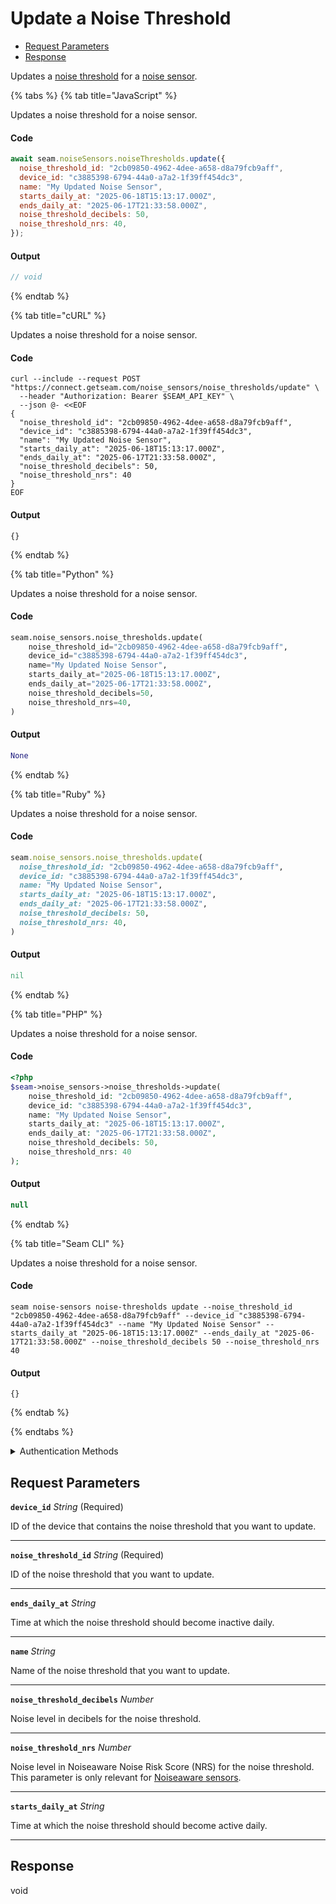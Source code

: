 # Update a Noise Threshold

- [Request Parameters](#request-parameters)
- [Response](#response)

Updates a [noise threshold](https://docs.seam.co/latest/capability-guides/noise-sensors/configure-noise-threshold-settings) for a [noise sensor](https://docs.seam.co/latest/capability-guides/noise-sensors).


{% tabs %}
{% tab title="JavaScript" %}

Updates a noise threshold for a noise sensor.

#### Code

```javascript
await seam.noiseSensors.noiseThresholds.update({
  noise_threshold_id: "2cb09850-4962-4dee-a658-d8a79fcb9aff",
  device_id: "c3885398-6794-44a0-a7a2-1f39ff454dc3",
  name: "My Updated Noise Sensor",
  starts_daily_at: "2025-06-18T15:13:17.000Z",
  ends_daily_at: "2025-06-17T21:33:58.000Z",
  noise_threshold_decibels: 50,
  noise_threshold_nrs: 40,
});
```

#### Output

```javascript
// void
```
{% endtab %}

{% tab title="cURL" %}

Updates a noise threshold for a noise sensor.

#### Code

```curl
curl --include --request POST "https://connect.getseam.com/noise_sensors/noise_thresholds/update" \
  --header "Authorization: Bearer $SEAM_API_KEY" \
  --json @- <<EOF
{
  "noise_threshold_id": "2cb09850-4962-4dee-a658-d8a79fcb9aff",
  "device_id": "c3885398-6794-44a0-a7a2-1f39ff454dc3",
  "name": "My Updated Noise Sensor",
  "starts_daily_at": "2025-06-18T15:13:17.000Z",
  "ends_daily_at": "2025-06-17T21:33:58.000Z",
  "noise_threshold_decibels": 50,
  "noise_threshold_nrs": 40
}
EOF
```

#### Output

```curl
{}
```
{% endtab %}

{% tab title="Python" %}

Updates a noise threshold for a noise sensor.

#### Code

```python
seam.noise_sensors.noise_thresholds.update(
    noise_threshold_id="2cb09850-4962-4dee-a658-d8a79fcb9aff",
    device_id="c3885398-6794-44a0-a7a2-1f39ff454dc3",
    name="My Updated Noise Sensor",
    starts_daily_at="2025-06-18T15:13:17.000Z",
    ends_daily_at="2025-06-17T21:33:58.000Z",
    noise_threshold_decibels=50,
    noise_threshold_nrs=40,
)
```

#### Output

```python
None
```
{% endtab %}

{% tab title="Ruby" %}

Updates a noise threshold for a noise sensor.

#### Code

```ruby
seam.noise_sensors.noise_thresholds.update(
  noise_threshold_id: "2cb09850-4962-4dee-a658-d8a79fcb9aff",
  device_id: "c3885398-6794-44a0-a7a2-1f39ff454dc3",
  name: "My Updated Noise Sensor",
  starts_daily_at: "2025-06-18T15:13:17.000Z",
  ends_daily_at: "2025-06-17T21:33:58.000Z",
  noise_threshold_decibels: 50,
  noise_threshold_nrs: 40,
)
```

#### Output

```ruby
nil
```
{% endtab %}

{% tab title="PHP" %}

Updates a noise threshold for a noise sensor.

#### Code

```php
<?php
$seam->noise_sensors->noise_thresholds->update(
    noise_threshold_id: "2cb09850-4962-4dee-a658-d8a79fcb9aff",
    device_id: "c3885398-6794-44a0-a7a2-1f39ff454dc3",
    name: "My Updated Noise Sensor",
    starts_daily_at: "2025-06-18T15:13:17.000Z",
    ends_daily_at: "2025-06-17T21:33:58.000Z",
    noise_threshold_decibels: 50,
    noise_threshold_nrs: 40
);
```

#### Output

```php
null
```
{% endtab %}

{% tab title="Seam CLI" %}

Updates a noise threshold for a noise sensor.

#### Code

```seam_cli
seam noise-sensors noise-thresholds update --noise_threshold_id "2cb09850-4962-4dee-a658-d8a79fcb9aff" --device_id "c3885398-6794-44a0-a7a2-1f39ff454dc3" --name "My Updated Noise Sensor" --starts_daily_at "2025-06-18T15:13:17.000Z" --ends_daily_at "2025-06-17T21:33:58.000Z" --noise_threshold_decibels 50 --noise_threshold_nrs 40
```

#### Output

```seam_cli
{}
```
{% endtab %}

{% endtabs %}


<details>

<summary>Authentication Methods</summary>

- API key
- Personal access token
  <br>Must also include the `seam-workspace` header in the request.

To learn more, see [Authentication](https://docs.seam.co/latest/api/authentication).
</details>

## Request Parameters

**`device_id`** *String* (Required)

ID of the device that contains the noise threshold that you want to update.

---

**`noise_threshold_id`** *String* (Required)

ID of the noise threshold that you want to update.

---

**`ends_daily_at`** *String*

Time at which the noise threshold should become inactive daily.

---

**`name`** *String*

Name of the noise threshold that you want to update.

---

**`noise_threshold_decibels`** *Number*

Noise level in decibels for the noise threshold.

---

**`noise_threshold_nrs`** *Number*

Noise level in Noiseaware Noise Risk Score (NRS) for the noise threshold. This parameter is only relevant for [Noiseaware sensors](https://docs.seam.co/latest/device-and-system-integration-guides/noiseaware-sensors).

---

**`starts_daily_at`** *String*

Time at which the noise threshold should become active daily.

---


## Response

void

